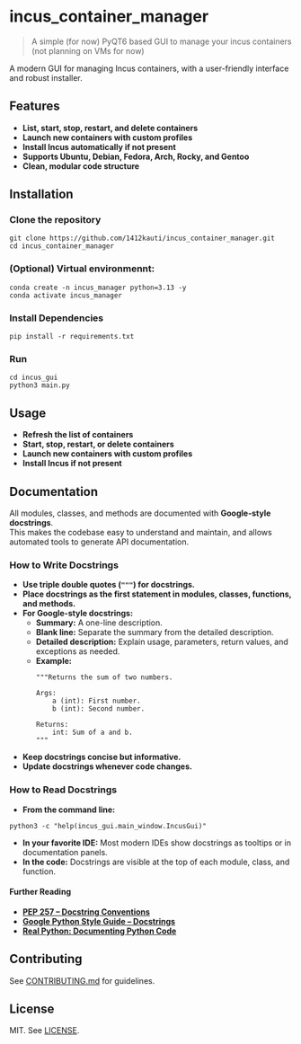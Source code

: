 # incus_container_manager
> A simple (for now) PyQT6 based GUI to manage your incus containers (not planning on VMs for now)

A modern GUI for managing Incus containers, with a user-friendly interface and robust installer.

## Features

- **List, start, stop, restart, and delete containers**
- **Launch new containers with custom profiles**
- **Install Incus automatically if not present**
- **Supports Ubuntu, Debian, Fedora, Arch, Rocky, and Gentoo**
- **Clean, modular code structure**

## Installation

### Clone the repository
```
git clone https://github.com/1412kauti/incus_container_manager.git
cd incus_container_manager
```
### (Optional) Virtual environmennt:
```
conda create -n incus_manager python=3.13 -y
conda activate incus_manager
```
### Install Dependencies
```
pip install -r requirements.txt
```
### Run
```
cd incus_gui
python3 main.py
```

## Usage

- **Refresh the list of containers**
- **Start, stop, restart, or delete containers**
- **Launch new containers with custom profiles**
- **Install Incus if not present**

## Documentation

All modules, classes, and methods are documented with **Google-style docstrings**.  
This makes the codebase easy to understand and maintain, and allows automated tools to generate API documentation.

### How to Write Docstrings

- **Use triple double quotes (`"""`) for docstrings.**
- **Place docstrings as the first statement in modules, classes, functions, and methods.**
- **For Google-style docstrings:**
  - **Summary:** A one-line description.
  - **Blank line:** Separate the summary from the detailed description.
  - **Detailed description:** Explain usage, parameters, return values, and exceptions as needed.
  - **Example:**  
    ```
    """Returns the sum of two numbers.

    Args:
        a (int): First number.
        b (int): Second number.

    Returns:
        int: Sum of a and b.
    """
    ```
- **Keep docstrings concise but informative.**
- **Update docstrings whenever code changes.**

### How to Read Docstrings

- **From the command line:**
```
python3 -c "help(incus_gui.main_window.IncusGui)"
```
- **In your favorite IDE:** Most modern IDEs show docstrings as tooltips or in documentation panels.
- **In the code:** Docstrings are visible at the top of each module, class, and function.
#### Further Reading

- **[PEP 257 – Docstring Conventions](https://peps.python.org/pep-0257/)**
- **[Google Python Style Guide – Docstrings](https://google.github.io/styleguide/pyguide.html#38-comments-and-docstrings)**
- **[Real Python: Documenting Python Code](https://realpython.com/documenting-python-code/)**


## Contributing

See [CONTRIBUTING.md](CONTRIBUTING.md) for guidelines.

## License

MIT. See [LICENSE](LICENSE).
